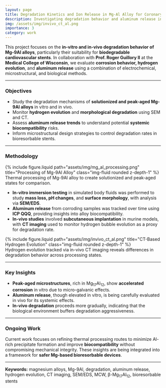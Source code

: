 ```yaml
---
layout: page
title: Degradation Kinetics and Ion Release in Mg-Al Alloy for Coronary Stents: In-Vitro and In-Vivo Studies
description: Investigating degradation behavior and aluminum release in Mg-9Al alloys for bioresorbable stent applications.
img: /assets/img/invivo_ct_al.png
importance: 3
category: work
---
```


This project focuses on the **in-vitro and in-vivo degradation behavior of Mg-9Al alloys**, particularly their suitability for **biodegradable cardiovascular stents**. In collaboration with **Prof. Roger Guillory II** at the **Medical College of Wisconsin**, we evaluate **corrosion behavior, hydrogen evolution**, and **aluminum release** using a combination of electrochemical, microstructural, and biological methods.

---

### Objectives

- Study the degradation mechanisms of **solutionized and peak-aged Mg-9Al alloys** in vitro and in vivo.
- Monitor **hydrogen evolution** and **morphological degradation** using SEM and CT.
- Assess **aluminum release trends** to understand potential **systemic biocompatibility** risks.
- Inform microstructural design strategies to control degradation rates in bioresorbable stents.

---

### Methodology

<div class="row justify-content-sm-center">
  <div class="col-sm-8 mt-3 mt-md-0">
    {% include figure.liquid path="assets/img/mg_al_processing.png" title="Processing of Mg-9Al Alloy" class="img-fluid rounded z-depth-1" %}
  </div>
</div>
<div class="caption">
  Thermal processing of Mg-9Al alloy to create solutionized and peak-aged states for comparison.
</div>

- **In-vitro immersion testing** in simulated body fluids was performed to study **mass loss, pH changes**, and **surface morphology**, with analysis via **SEM/EDS**.
- **Aluminum release** from corroding samples was tracked over time using **ICP QQQ**, providing insights into alloy biocompatibility.
- **In-vivo studies** involved **subcutaneous implantation** in murine models, with **CT imaging** used to monitor hydrogen bubble evolution as a proxy for degradation rate.

<div class="row justify-content-sm-center">
  <div class="col-sm-8 mt-3 mt-md-0">
    {% include figure.liquid path="assets/img/invivo_ct_al.png" title="CT-Based Hydrogen Evolution" class="img-fluid rounded z-depth-1" %}
  </div>
</div>
<div class="caption">
  Hydrogen evolution tracked via in-vivo CT imaging reveals differences in degradation behavior across processing states.
</div>

---

### Key Insights

- **Peak-aged microstructures**, rich in Mg<sub>17</sub>Al<sub>12</sub>, show **accelerated corrosion** in vitro due to micro-galvanic effects.
- **Aluminum release**, though elevated in vitro, is being carefully evaluated in vivo for its systemic effects.
- **In-vivo degradation** proceeds more gradually, indicating that the biological environment buffers degradation aggressiveness.

---

### Ongoing Work

Current work focuses on refining thermal processing routes to minimize Al-rich precipitate formation and improve **biocompatibility** without compromising mechanical integrity. These insights are being integrated into a framework for **safer Mg-based bioresorbable devices**.

---

**Keywords:** magnesium alloys, Mg-9Al, degradation, aluminum release, hydrogen evolution, CT imaging, SEM/EDS, MCW, β-Mg<sub>17</sub>Al<sub>12</sub>, bioresorbable stents
